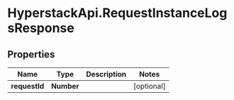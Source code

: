 # HyperstackApi.RequestInstanceLogsResponse

## Properties

Name | Type | Description | Notes
------------ | ------------- | ------------- | -------------
**requestId** | **Number** |  | [optional] 


